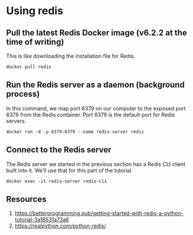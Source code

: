 # Using redis

## Pull the latest Redis Docker image (v6.2.2 at the time of writing)

This is like downloading the installation file for Redis.

`docker pull redis`

## Run the Redis server as a daemon (background process)

In this command, we map port 6379 on our computer to the exposed port 6379 from the Redis container. Port 6379 is the default port for Redis servers.

`docker run -d -p 6379:6379 --name redis-server redis`

## Connect to the Redis server

The Redis server we started in the previous section has a Redis CLI client built into it. We’ll use that for this part of the tutorial.

`docker exec -it redis-server redis-cli`


## Resources

1. https://betterprogramming.pub/getting-started-with-redis-a-python-tutorial-3a18531a73a6
1. https://realpython.com/python-redis/
